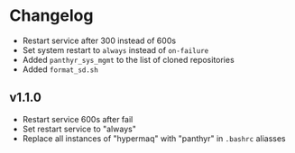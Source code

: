 # Changelog

- Restart service after 300 instead of 600s
- Set system restart to `always` instead of `on-failure`
- Added `panthyr_sys_mgmt` to the list of cloned repositories
- Added `format_sd.sh`

## v1.1.0

- Restart service 600s after fail
- Set restart service to "always"
- Replace all instances of "hypermaq" with "panthyr" in `.bashrc` aliasses
